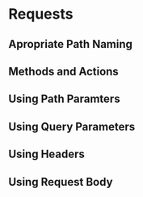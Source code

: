 # Requests

## Apropriate Path Naming

## Methods and Actions

## Using Path Paramters

## Using Query Parameters

## Using Headers

## Using Request Body